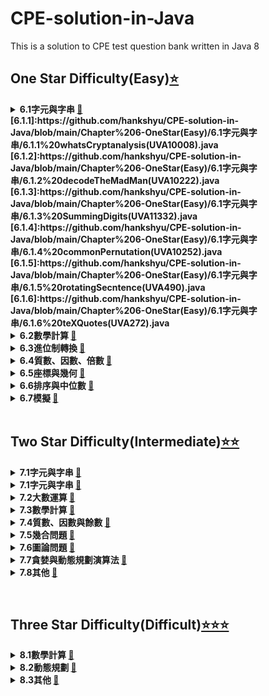 # CPE-solution-in-Java
This is a solution to CPE test question bank written in Java 8

## One Star Difficulty(Easy)[⭐️][6.0]

<details>
  <summary><strong>6.1字元與字串 <a href=[6.1]>🔗</a><strong></summary>
 <ul>
  <li/><a href=[6.1.1]>whatsCryptanalysis(UVA10008)</a>
  <li/><a href=[6.1.1]>decodeTheMadMan(UVA10222)</a>
  <li/><a href=[6.1.1]>SummingDigits(UVA11332)</a>
  <li/><a href=[6.1.1]>commonPernutation(UVA10252)</a>
  <li/><a href=[6.1.1]>rotatingSecntence(UVA490)</a>
  <li/><a href=[6.1.1]>teXQuotes(UVA272)</a>
 </ul>
</details>
[6.1.1]:https://github.com/hankshyu/CPE-solution-in-Java/blob/main/Chapter%206-OneStar(Easy)/6.1字元與字串/6.1.1%20whatsCryptanalysis(UVA10008).java
[6.1.2]:https://github.com/hankshyu/CPE-solution-in-Java/blob/main/Chapter%206-OneStar(Easy)/6.1字元與字串/6.1.2%20decodeTheMadMan(UVA10222).java
[6.1.3]:https://github.com/hankshyu/CPE-solution-in-Java/blob/main/Chapter%206-OneStar(Easy)/6.1字元與字串/6.1.3%20SummingDigits(UVA11332).java
[6.1.4]:https://github.com/hankshyu/CPE-solution-in-Java/blob/main/Chapter%206-OneStar(Easy)/6.1字元與字串/6.1.4%20commonPernutation(UVA10252).java
[6.1.5]:https://github.com/hankshyu/CPE-solution-in-Java/blob/main/Chapter%206-OneStar(Easy)/6.1字元與字串/6.1.5%20rotatingSecntence(UVA490).java
[6.1.6]:https://github.com/hankshyu/CPE-solution-in-Java/blob/main/Chapter%206-OneStar(Easy)/6.1字元與字串/6.1.6%20teXQuotes(UVA272).java

<details>
  <summary><strong>6.2數學計算 <a href=[6.2]>🔗</a><strong></summary>
   
   <ul>
      <li/>this is hidden 1
      <li/>this is hidden 2
    </ul>

</details>
<details>
  <summary><strong>6.3進位制轉換 <a href=[6.3]>🔗</a><strong></summary>
  
 this is hidden!
</details>
<details>
  <summary><strong>6.4質數、因數、倍數 <a href=[6.4]>🔗</a><strong></summary>
  
 this is hidden!
</details>
<details>
  <summary><strong>6.5座標與幾何 <a href=[6.5]>🔗</a><strong></summary>
  
 this is hidden!
</details>
<details>
  <summary><strong>6.6排序與中位數 <a href=[6.6]>🔗</a><strong></summary>
  
 this is hidden!
</details>
<details>
  <summary><strong>6.7模擬 <a href=[6.7]>🔗</a><strong></summary>
  
 this is hidden!
</details>

[6.0]:https://github.com/hankshyu/CPE-solution-in-Java/tree/main/Chapter%206-OneStar(Easy)
[6.1]:https://github.com/hankshyu/CPE-solution-in-Java/tree/main/Chapter%206-OneStar(Easy)/6.1字元與字串
[6.2]:https://github.com/hankshyu/CPE-solution-in-Java/tree/main/Chapter%206-OneStar(Easy)/6.2數學計算
[6.3]:https://github.com/hankshyu/CPE-solution-in-Java/tree/main/Chapter%206-OneStar(Easy)/6.3進位制轉換
[6.4]:https://github.com/hankshyu/CPE-solution-in-Java/tree/main/Chapter%206-OneStar(Easy)/6.4質數、因數、倍數
[6.5]:https://github.com/hankshyu/CPE-solution-in-Java/tree/main/Chapter%206-OneStar(Easy)/6.5座標與幾何
[6.6]:https://github.com/hankshyu/CPE-solution-in-Java/tree/main/Chapter%206-OneStar(Easy)/6.6排序與中位數
[6.7]:https://github.com/hankshyu/CPE-solution-in-Java/tree/main/Chapter%206-OneStar(Easy)/6.7模擬

<br/>

## Two Star Difficulty(Intermediate)[⭐️⭐️][7.0]
<details>
  <summary><strong>7.1字元與字串 <a href=[7.1]>🔗</a><strong></summary>
  
 this is hidden!
</details>
<details>
  <summary><strong>7.1字元與字串 <a href=[7.2]>🔗</a><strong></summary>
  
 this is hidden!
</details>
<details>
  <summary><strong>7.2大數運算 <a href=[7.3]>🔗</a><strong></summary>
  
 this is hidden!
</details>
<details>
  <summary><strong>7.3數學計算 <a href=[7.4]>🔗</a><strong></summary>
  
 this is hidden!
</details>
<details>
  <summary><strong>7.4質數、因數與餘數 <a href=[7.5]>🔗</a><strong></summary>
  
 this is hidden!
</details>
<details>
  <summary><strong>7.5幾合問題 <a href=[7.1]>🔗</a><strong></summary>
  
 this is hidden!
</details>
<details>
  <summary><strong>7.6圖論問題 <a href=[7.6]>🔗</a><strong></summary>
  
 this is hidden!
</details>
<details>
  <summary><strong>7.7貪婪與動態規劃演算法 <a href=[7.7]>🔗</a><strong></summary>
  
 this is hidden!
</details>
<details>
  <summary><strong>7.8其他 <a href=[7.8]>🔗</a><strong></summary>
  
 this is hidden!
</details>

[7.0]:https://github.com/hankshyu/CPE-solution-in-Java/tree/main/Chapter%207-TwoStar(Intermediate)
[7.1]:https://github.com/hankshyu/CPE-solution-in-Java/tree/main/Chapter%207-TwoStar(Intermediate)/7.1字元與字串
[7.2]:https://github.com/hankshyu/CPE-solution-in-Java/tree/main/Chapter%207-TwoStar(Intermediate)/7.2大數運算
[7.3]:https://github.com/hankshyu/CPE-solution-in-Java/tree/main/Chapter%207-TwoStar(Intermediate)/7.3數學計算
[7.4]:https://github.com/hankshyu/CPE-solution-in-Java/tree/main/Chapter%207-TwoStar(Intermediate)/7.4質數、因數與餘數
[7.5]:https://github.com/hankshyu/CPE-solution-in-Java/tree/main/Chapter%207-TwoStar(Intermediate)/7.5幾合問題
[7.6]:https://github.com/hankshyu/CPE-solution-in-Java/tree/main/Chapter%207-TwoStar(Intermediate)/7.6圖論問題
[7.7]:https://github.com/hankshyu/CPE-solution-in-Java/tree/main/Chapter%207-TwoStar(Intermediate)/7.7貪婪與動態規劃演算法
[7.8]:https://github.com/hankshyu/CPE-solution-in-Java/tree/main/Chapter%207-TwoStar(Intermediate)/7.8其他
<br/>
## Three Star Difficulty(Difficult)[⭐️⭐️⭐️][8.0]
<details>
  <summary><strong>8.1數學計算 <a href=[8.1]>🔗</a><strong></summary>
  
 this is hidden!
</details>
<details>
  <summary><strong>8.2動態規劃 <a href=[8.2]>🔗</a><strong></summary>
  
 this is hidden!
</details>
<details>
  <summary><strong>8.3其他 <a href=[8.3]>🔗</a><strong></summary>
  
 this is hidden!
</details>

[8.0]:https://github.com/hankshyu/CPE-solution-in-Java/tree/main/Chapter%208-ThreeStar(Difficult)
[8.1]:https://github.com/hankshyu/CPE-solution-in-Java/tree/main/Chapter%208-ThreeStar(Difficult)/8.1數學計算
[8.2]:https://github.com/hankshyu/CPE-solution-in-Java/tree/main/Chapter%208-ThreeStar(Difficult)/8.2動態規劃
[8.3]:https://github.com/hankshyu/CPE-solution-in-Java/tree/main/Chapter%208-ThreeStar(Difficult)/8.3其他
